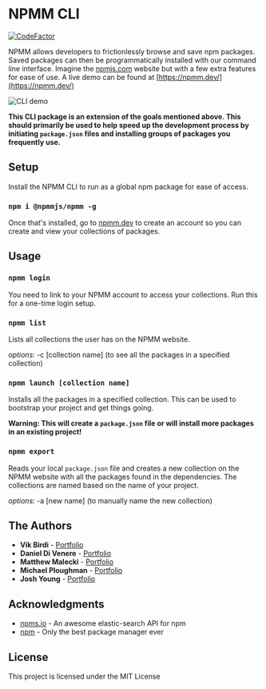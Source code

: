 # NPMM CLI

[![CodeFactor](https://www.codefactor.io/repository/github/maleckim/npmm-cli/badge)](https://www.codefactor.io/repository/github/maleckim/npmm-cli)

NPMM allows developers to frictionlessly browse and save npm packages. Saved packages can then be programmatically installed with our command line interface. Imagine the [npmjs.com](https://npmjs.com) website but with a few extra features for ease of use. A live demo can be found at [https://npmm.dev/](https://npmm.dev/)

![CLI demo](https://gist.github.com/dannydi12/8c36e9833a3b0e66d6fbd10585ba3a09/raw/458888b90b14bb2719e52bebbc5f06249f737e21/demo.gif)

**This CLI package is an extension of the goals mentioned above. This should primarily be used to help speed up the development process by initiating `package.json` files and installing groups of packages you frequently use.**

## Setup

Install the NPMM CLI to run as a global npm package for ease of access.

### `npm i @npmmjs/npmm -g`

Once that's installed, go to [npmm.dev](https://npmm.dev/signup) to create an account so you can create and view your collections of packages.

## Usage

### `npmm login`

You need to link to your NPMM account to access your collections. Run this for a one-time login setup.

### `npmm list`

Lists all collections the user has on the NPMM website.

_options:_
-c \[collection name\] (to see all the packages in a specified collection)

### `npmm launch [collection name]`

Installs all the packages in a specified collection. This can be used to bootstrap your project and get things going.

**Warning: This will create a `package.json` file or will install more packages in an existing project!**

### `npmm export`

Reads your local `package.json` file and creates a new collection on the NPMM website with all the packages found in the dependencies. The collections are named based on the name of your project.

_options:_
-a \[new name\] (to manually name the new collection)

## The Authors

- **Vik Birdi** - [Portfolio](https://vikbirdi.com)
- **Daniel Di Venere** - [Portfolio](https://imdan.io/)
- **Matthew Malecki** - [Portfolio](https://portfolio.maleckim.now.sh/)
- **Michael Ploughman** - [Portfolio](https://MichaelHPloughman.com)
- **Josh Young** - [Portfolio](https://joshyoung.net)

## Acknowledgments

- [npms.io](https://npms.io) - An awesome elastic-search API for npm
- [npm](https://npmjs.com) - Only the best package manager ever

## License

This project is licensed under the MIT License
